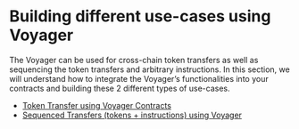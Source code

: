# Building different use-cases using Voyager

The Voyager can be used for cross-chain token transfers as well as sequencing the token transfers and arbitrary instructions. In this section, we will understand how to integrate the Voyager’s functionalities into your contracts and building these 2 different types of use-cases.

- [Token Transfer using Voyager Contracts](./building-different-use-cases/token-transfers)
- [Sequenced Transfers (tokens + instructions) using Voyager](./building-different-use-cases/sequenced-transfers)
